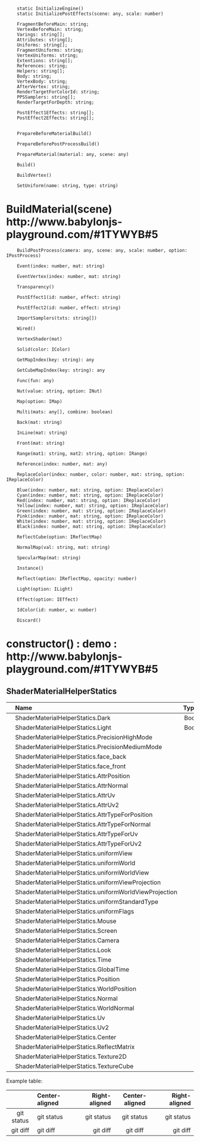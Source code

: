  
       
        static InitializeEngine()  
        static InitializePostEffects(scene: any, scale: number) 

        FragmentBeforeMain: string;
        VertexBeforeMain: string;
        Varings: string[];
        Attributes: string[];
        Uniforms: string[];
        FragmentUniforms: string;
        VertexUniforms: string;
        Extentions: string[];
        References: string;
        Helpers: string[];
        Body: string;
        VertexBody: string;
        AfterVertex: string;
        RenderTargetForColorId: string;
        PPSSamplers: string[];
        RenderTargetForDepth: string;

        PostEffect1Effects: string[];
        PostEffect2Effects: string[];


        PrepareBeforeMaterialBuild() 

        PrepareBeforePostProcessBuild()  

        PrepareMaterial(material: any, scene: any) 

        Build() 

        BuildVertex() 

        SetUniform(name: string, type: string) 

<h1>   BuildMaterial(scene) http://www.babylonjs-playground.com/#1TYWYB#5 </h1>

        BuildPostProcess(camera: any, scene: any, scale: number, option: IPostProcess) 

        Event(index: number, mat: string) 

        EventVertex(index: number, mat: string) 

        Transparency() 

        PostEffect1(id: number, effect: string) 

        PostEffect2(id: number, effect: string) 

        ImportSamplers(txts: string[]) 

        Wired() 

        VertexShader(mat) 

        Solid(color: IColor) 

        GetMapIndex(key: string): any 

        GetCubeMapIndex(key: string): any 

        Func(fun: any) 

        Nut(value: string, option: INut) 

        Map(option: IMap) 

        Multi(mats: any[], combine: boolean) 

        Back(mat: string) 

        InLine(mat: string) 

        Front(mat: string) 

        Range(mat1: string, mat2: string, option: IRange) 

        Reference(index: number, mat: any) 

        ReplaceColor(index: number, color: number, mat: string, option: IReplaceColor) 

        Blue(index: number, mat: string, option: IReplaceColor) 
        Cyan(index: number, mat: string, option: IReplaceColor) 
        Red(index: number, mat: string, option: IReplaceColor) 
        Yellow(index: number, mat: string, option: IReplaceColor)  
        Green(index: number, mat: string, option: IReplaceColor) 
        Pink(index: number, mat: string, option: IReplaceColor) 
        White(index: number, mat: string, option: IReplaceColor) 
        Black(index: number, mat: string, option: IReplaceColor) 

        ReflectCube(option: IReflectMap) 

        NormalMap(val: string, mat: string) 

        SpecularMap(mat: string) 

        Instance() 

        Reflect(option: IReflectMap, opacity: number) 

        Light(option: ILight) 

        Effect(option: IEffect) 

        IdColor(id: number, w: number) 

        Discard() 
        
<h1>  constructor() : demo : http://www.babylonjs-playground.com/#1TYWYB#5 </h1>
         



## ShaderMaterialHelperStatics


|         |    Name                                        | Type                     | Value | Description |
| :---:  | :--- |  :---: |     :---:      | :--- |
| | ShaderMaterialHelperStatics.Dark                       | Bool                     |  false | |;
| | ShaderMaterialHelperStatics.Light                      | Bool                     |  true | |;
| | ShaderMaterialHelperStatics.PrecisionHighMode          |  |  'highp'              | |;
| | ShaderMaterialHelperStatics.PrecisionMediumMode        |  | 'mediump'             | |;
| | ShaderMaterialHelperStatics.face_back                  |  | "!gl_FrontFacing"     | |;
| | ShaderMaterialHelperStatics.face_front                 |  | "gl_FrontFacing"      | |;
| | ShaderMaterialHelperStatics.AttrPosition               |  | 'position'            | |;
| | ShaderMaterialHelperStatics.AttrNormal                 |  | 'normal'              | |;
| | ShaderMaterialHelperStatics.AttrUv                     |  | 'uv'                  | |;
| | ShaderMaterialHelperStatics.AttrUv2                    |  | 'uv2'                 | |;
| | ShaderMaterialHelperStatics.AttrTypeForPosition        |  | 'vec3'                | |;
| | ShaderMaterialHelperStatics.AttrTypeForNormal          |  | 'vec3'                | |;
| | ShaderMaterialHelperStatics.AttrTypeForUv              |  | 'vec2'                | |;
| | ShaderMaterialHelperStatics.AttrTypeForUv2             |  | 'vec2'                | |;
| | ShaderMaterialHelperStatics.uniformView                |  | "view"                | |;
| | ShaderMaterialHelperStatics.uniformWorld               |  | "world"               | |;
| | ShaderMaterialHelperStatics.uniformWorldView           |  | "worldView"           | |;
| | ShaderMaterialHelperStatics.uniformViewProjection      |  | "viewProjection"      | |;
| | ShaderMaterialHelperStatics.uniformWorldViewProjection |  | "worldViewProjection" | |;
| | ShaderMaterialHelperStatics.uniformStandardType        |  | "mat4"                | |;
| | ShaderMaterialHelperStatics.uniformFlags               |  | "flags"               | |;
| | ShaderMaterialHelperStatics.Mouse                      |  | "mouse"               | |;
| | ShaderMaterialHelperStatics.Screen                     |  | "screen"              | |;
| | ShaderMaterialHelperStatics.Camera                     |  | "camera"              | |;
| | ShaderMaterialHelperStatics.Look                       |  | "look"                | |;
| | ShaderMaterialHelperStatics.Time                       |  | "time"                | |;
| | ShaderMaterialHelperStatics.GlobalTime                 |  | "gtime"               | |;
| | ShaderMaterialHelperStatics.Position                   |  | "pos"                 | |;
| | ShaderMaterialHelperStatics.WorldPosition              |  | "wpos"                | |;
| | ShaderMaterialHelperStatics.Normal                     |  | "nrm"                 | |;
| | ShaderMaterialHelperStatics.WorldNormal                |  | "wnrm"                | |;
| | ShaderMaterialHelperStatics.Uv                         |  | "vuv"                 | |;
| | ShaderMaterialHelperStatics.Uv2                        |  | "vuv2"                | |;
| | ShaderMaterialHelperStatics.Center                     |  | 'center'              | |;
| | ShaderMaterialHelperStatics.ReflectMatrix              |  | "refMat"              | |;
| | ShaderMaterialHelperStatics.Texture2D                  |  | "txtRef_"             | |;
| | ShaderMaterialHelperStatics.TextureCube                |  | "cubeRef_"            | |;



Example table:

|              | Center-aligned | Right-aligned | Center-aligned | Right-aligned |
| :---:        | :---           |          ---: |     :---:      |          ---: |
| git status   | git status     | git status    | git status     | git status    |
| git diff     | git diff       | git diff      | git diff       | git diff      |


